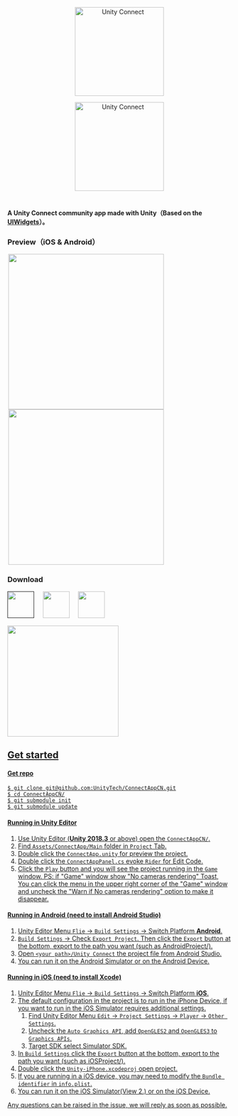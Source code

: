 <p align="center">
<img src="https://github.com/finnif/ConnectAppCN/raw/master/Images/AppLogo.png" alt="Unity Connect" width="200">
</p>
<p align="center">
<img src="https://github.com/finnif/ConnectAppCN/raw/master/Images/TextLogo.png" alt="Unity Connect" width="200">
</p>

<h1 align="center"></h1>

#### A Unity Connect community app made with Unity（Based on the [UIWidgets](https://github.com/UnityTech/UIWidgets)）。

### Preview（iOS & Android）

<span style="border:solid 1px 000;margin:2px;"><img src="https://github.com/finnif/ConnectAppCN/raw/master/Images/Preview_iOS.png"  width="350" ></span>
<span style="border:solid 1px 000;margin:2px;"><img src="https://github.com/finnif/ConnectAppCN/raw/master/Images/Preview_Android.png"  width="350" ></span>

### Download

<a href="" target="_blank"><img height="60px" src="https://github.com/finnif/ConnectAppCN/raw/master/Images/UnityOfficial_EN.png"></a>&nbsp;&nbsp;&nbsp;&nbsp;&nbsp;<a href="https://apps.apple.com/cn/app/unity-connect/id1441624698?mt=8" target="_blank"><img height="60px" src="https://github.com/finnif/ConnectAppCN/raw/master/Images/AppStore_EN.png"></a>&nbsp;&nbsp;&nbsp;&nbsp;&nbsp;<a href="https://appgallery.cloud.huawei.com/uowap/index.html#/detailApp/C100771325" target="_blank"><img height="60px" src="https://github.com/finnif/ConnectAppCN/raw/master/Images/AppGallery_EN.png"></a>

<a href="https://connect.unity.com/connectApp/download" target="_blank"><img height="250px" src="https://github.com/finnif/ConnectAppCN/raw/master/Images/QRCode_EN.png">

## Get started
#### Get repo
  ```shell
  $ git clone git@github.com:UnityTech/ConnectAppCN.git
  $ cd ConnectAppCN/
  $ git submodule init
  $ git submodule update
  ```
#### Running in Unity Editor
  1. Use Unity Editor (**Unity 2018.3** or above) open the `ConnectAppCN/`.
  2. Find `Assets/ConnectApp/Main` folder in `Project` Tab.
  3. Double click the `ConnectApp.unity` for preview the project.
  4. Double click the `ConnectAppPanel.cs` evoke `Rider` for Edit Code.
  5. Click the `Play` button and you will see the project running in the `Game` window.
  PS: if "Game" window show "No cameras rendering" Toast, You can click the menu in the upper right corner of the "Game" window and uncheck the "Warn if No cameras rendering" option to make it disappear.
  
#### Running in Android (need to install Android Studio)
  1. Unity Editor Menu `Flie` -> `Build Settings` -> Switch Platform **Android**.
  2. `Build Settings` -> Check `Export Project`. Then click the `Export` button at the bottom, export to the path you want (such as AndroidProject/).
  3. Open `<your path>/Unity Connect` the project file from Android Studio.
  4. You can run it on the Android Simulator or on the Android Device.
  
#### Running in iOS (need to install Xcode)
  1. Unity Editor Menu `Flie` -> `Build Settings` -> Switch Platform **iOS**.
  2. The default configuration in the project is to run in the iPhone Device, if you want to run in the iOS Simulator requires additional settings.
      1. Find Unity Editor Menu `Edit` -> `Project Settings` -> `Player` -> `Other Settings`. 
      2. Uncheck the `Auto Graphics API`, add `OpenGLES2` and `OpenGLES3` to `Graphics APIs`.
      3. Target SDK select Simulator SDK.
  3. In `Build Settings` click the `Export` button at the bottom, export to the path you want (such as iOSProject/).
  4. Double click the `Unity-iPhone.xcodeproj` open project.
  5. If you are running in a iOS device, you may need to modify the `Bundle identifier` in `info.plist`.
  6. You can run it on the iOS Simulator(View 2.) or on the iOS Device.
  
Any questions can be raised in the issue, we will reply as soon as possible.
